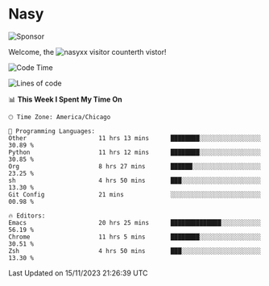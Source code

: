 # Nasy

<!--
<p align="center">
<img height="200" src="https://github-readme-stats.vercel.app/api?username=nasyxx&count_private=true&show_icons=true&theme=dracula&include_all_commits=true"/>
<img height="200" src="https://github-readme-stats.vercel.app/api/top-langs/?username=nasyxx&theme=dracula&hide=html,jupyter+notebook&count_private=true&show_icons=true"/>
</p>

  
----------------
-->

![Sponsor](https://img.shields.io/static/v1.svg?label=Sponsor&message=%E2%9D%A4&logo=GitHub&style=flat&color=pink)
 
Welcome, the ![nasyxx visitor counter](https://count.getloli.com/get/@nasyxx?theme=rule34)th vistor!
 
<!--START_SECTION:waka-->
![Code Time](http://img.shields.io/badge/Code%20Time-3%2C963%20hrs%2011%20mins-blue)

![Lines of code](https://img.shields.io/badge/From%20Hello%20World%20I%27ve%20Written-6.3%20million%20lines%20of%20code-blue)

📊 **This Week I Spent My Time On** 

```text
🕑︎ Time Zone: America/Chicago

💬 Programming Languages: 
Other                    11 hrs 13 mins      ████████░░░░░░░░░░░░░░░░░   30.89 % 
Python                   11 hrs 12 mins      ████████░░░░░░░░░░░░░░░░░   30.85 % 
Org                      8 hrs 27 mins       ██████░░░░░░░░░░░░░░░░░░░   23.25 % 
sh                       4 hrs 50 mins       ███░░░░░░░░░░░░░░░░░░░░░░   13.30 % 
Git Config               21 mins             ░░░░░░░░░░░░░░░░░░░░░░░░░   00.98 % 

🔥 Editors: 
Emacs                    20 hrs 25 mins      ██████████████░░░░░░░░░░░   56.19 % 
Chrome                   11 hrs 5 mins       ████████░░░░░░░░░░░░░░░░░   30.51 % 
Zsh                      4 hrs 50 mins       ███░░░░░░░░░░░░░░░░░░░░░░   13.30 % 
```


 Last Updated on 15/11/2023 21:26:39 UTC
<!--END_SECTION:waka-->

<!-- ![visitors](https://visitor-badge.laobi.icu/badge?page_id=nasyxx.nasyxx) -->
